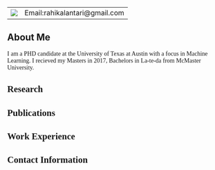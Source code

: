 <table>
			<tr> 
				<td> <img src='images/me.png' /> </td> 
				<td> Email:rahikalantari@gmail.com <br> 
				</td> 
			</tr>
			</table>		

<h2> About Me </h2>

<font face="Georgia">

I am a PHD candidate at the University of Texas at Austin with a focus in Machine Learning. I recieved my Masters in 2017, Bachelors  in La-te-da from McMaster University. 

<h2> Research </h2>

<h2> Publications </h2>

<h2> Work Experience </h2>

<h2> Contact Information </h2>
</font>
